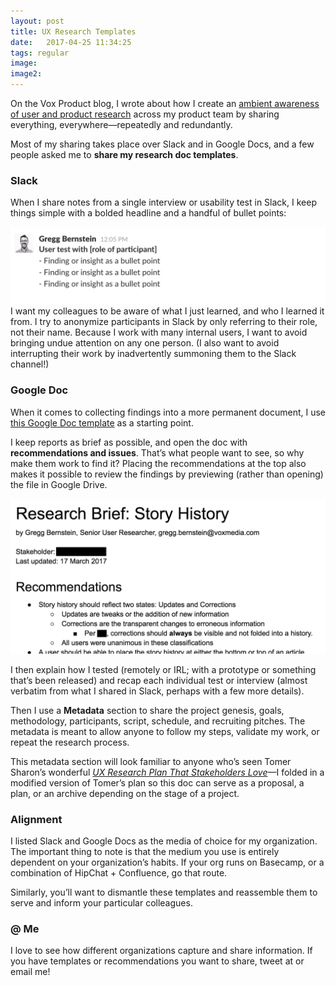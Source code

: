```yaml
---
layout: post
title: UX Research Templates
date:   2017-04-25 11:34:25
tags: regular
image:
image2:
---
```

On the Vox Product blog, I wrote about how I create an [ambient awareness of user and product research](https://product.voxmedia.com/2017/4/19/15309792/ambient-ux-research) across my product team by sharing everything, everywhere—repeatedly and redundantly.

Most of my sharing takes place over Slack and in Google Docs, and a few people asked me to **share my research doc templates**.

### Slack
When I share notes from a single interview or usability test in Slack, I keep things simple with a bolded headline and a handful of bullet points:

![An example of how I share quick takeaways in Slack.](/assets/article_images/2017-04-25-templates/slack_template.png "An example of how I share quick takeaways in Slack.")
I want my colleagues to be aware of what I just learned, and who I learned it from. I try to anonymize participants in Slack by only referring to their role, not their name. Because I work with many internal users, I want to avoid bringing undue attention on any one person. (I also want to avoid interrupting their work by inadvertently summoning them to the Slack channel!)

### Google Doc
When it comes to collecting findings into a more permanent document, I use [this Google Doc template](https://docs.google.com/document/d/1yuTzHv47qCRbqbcdzu8subZpbKXfCXNglsvkjCYIM-w/edit?usp=sharing) as a starting point.

I keep reports as brief as possible, and open the doc with **recommendations and issues**. That’s what people want to see, so why make them work to find it? Placing the recommendations at the top also makes it possible to review the findings by previewing (rather than opening) the file in Google Drive.

![An example of how I structure takeaways in Google Docs.](/assets/article_images/2017-04-25-templates/google_template.png "An example of how I structure takeaways in Google Docs.")

I then explain how I tested (remotely or IRL; with a prototype or something that’s been released) and recap each individual test or interview (almost verbatim from what I shared in Slack, perhaps with a few more details).

Then I use a **Metadata** section to share the project genesis, goals, methodology, participants, script, schedule, and recruiting pitches. The metadata is meant to allow anyone to follow my steps, validate my work, or repeat the research process.

This metadata section will look familiar to anyone who’s seen Tomer Sharon’s wonderful *[UX Research Plan That Stakeholders Love](https://www.smashingmagazine.com/2012/01/ux-research-plan-stakeholders-love/)*—I folded in a modified version of Tomer’s plan so this doc can serve as a proposal, a plan, or an archive depending on the stage of a project.

### Alignment
I listed Slack and Google Docs as the media of choice for my organization. The important thing to note is that the medium you use is entirely dependent on your organization’s habits. If your org runs on Basecamp, or a combination of HipChat + Confluence, go that route.

Similarly, you’ll want to dismantle these templates and reassemble them to serve and inform your particular colleagues.

### @ Me
I love to see how different organizations capture and share information. If you have templates or recommendations you want to share, tweet at or email me!
